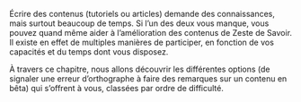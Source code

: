 Écrire des contenus (tutoriels ou articles) demande des connaissances, mais surtout beaucoup de temps. Si l’un des deux vous manque, vous pouvez quand même aider à l’amélioration des contenus de Zeste de Savoir. Il existe en effet de multiples manières de participer, en fonction de vos capacités et du temps dont vous disposez. 

À travers ce chapitre, nous allons découvrir les différentes options (de signaler une erreur d’orthographe à faire des remarques sur un contenu en bêta) qui s’offrent à vous, classées par ordre de difficulté.